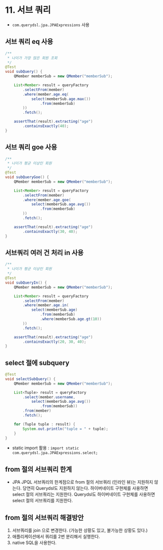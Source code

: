 # 11. 서브 쿼리
- `com.querydsl.jpa.JPAExpressions` 사용

## 서브 쿼리 eq 사용
```java
/**
 * 나이가 가장 많은 회원 조회
 */
@Test
void subQuery() {
    QMember memberSub = new QMember("memberSub");

    List<Member> result = queryFactory
        .selectFrom(member)
        .where(member.age.eq(
            select(memberSub.age.max())
                .from(memberSub)
        ))
        .fetch();

    assertThat(result).extracting("age")
        .containsExactly(40);
}
```
## 서브 쿼리 goe 사용
```java
/**
 * 나이가 평균 이상인 회원
 */
@Test
void subQueryGoe() {
    QMember memberSub = new QMember("memberSub");

    List<Member> result = queryFactory
        .selectFrom(member)
        .where(member.age.goe(
            select(memberSub.age.avg())
                .from(memberSub)
        ))
        .fetch();

    assertThat(result).extracting("age")
        .containsExactly(30, 40);
}
```
## 서브쿼리 여러 건 처리 in 사용
```java
/**
 * 나이가 평균 이상인 회원
 */
@Test
void subQueryIn() {
    QMember memberSub = new QMember("memberSub");

    List<Member> result = queryFactory
        .selectFrom(member)
        .where(member.age.in(
            select(memberSub.age)
                .from(memberSub)
                .where(memberSub.age.gt(10))
        ))
        .fetch();

    assertThat(result).extracting("age")
        .containsExactly(20, 30, 40);
}
```

## select 절에 subquery
```java
@Test
void selectSubQuery() {
    QMember memberSub = new QMember("memberSub");

    List<Tuple> result = queryFactory
        .select(member.username,
            select(memberSub.age.avg())
                .from(memberSub))
        .from(member)
        .fetch();

    for (Tuple tuple : result) {
        System.out.println("tuple = " + tuple);
    }
}
```
- static import 활용 : `import static com.querydsl.jpa.JPAExpressions.select;`

## from 절의 서브쿼리 한계
- JPA JPQL 서브쿼리의 한계점으로 from 절의 서브쿼리 (인라인 뷰)는 지원하지 않는다. 당연히 Querydsl도 지원하지 않는다. 하이버네이트
구현체를 사용하면 select 절의 서브쿼리는 지원한다. Querydsl도 하이버네이트 구현체를 사용하면 select 절의 서브쿼리를 지원한다.

## from 절의 서브쿼리 해결방안
1. 서브쿼리를 join 으로 변경한다. (가능한 상황도 있고, 불가능한 상황도 있다.)
2. 애플리케이션에서 쿼리를 2번 분리해서 실행한다.
3. native SQL을 사용한다.
